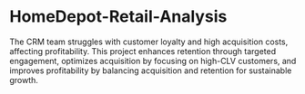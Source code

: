 # HomeDepot-Retail-Analysis
The CRM team struggles with customer loyalty and high acquisition costs, affecting profitability. This project enhances retention through targeted engagement, optimizes acquisition by focusing on high-CLV customers, and improves profitability by balancing acquisition and retention for sustainable growth.
